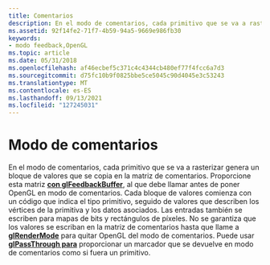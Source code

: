 ```yaml
---
title: Comentarios
description: En el modo de comentarios, cada primitivo que se va a rasterizar genera un bloque de valores que se copia en la matriz de comentarios.
ms.assetid: 92f14fe2-71f7-4b59-94a5-9669e986fb30
keywords:
- modo feedback,OpenGL
ms.topic: article
ms.date: 05/31/2018
ms.openlocfilehash: af46ecbef5c371c4c4344cb480ef77f4fcc6a7d3
ms.sourcegitcommit: d75fc10b9f0825bbe5ce5045c90d4045e3c53243
ms.translationtype: MT
ms.contentlocale: es-ES
ms.lasthandoff: 09/13/2021
ms.locfileid: "127245031"
---
```

# <a name="feedback-mode"></a>Modo de comentarios

En el modo de comentarios, cada primitivo que se va a rasterizar genera un bloque de valores que se copia en la matriz de comentarios. Proporcione esta matriz [**con glFeedbackBuffer**](glfeedbackbuffer.md), al que debe llamar antes de poner OpenGL en modo de comentarios. Cada bloque de valores comienza con un código que indica el tipo primitivo, seguido de valores que describen los vértices de la primitiva y los datos asociados. Las entradas también se escriben para mapas de bits y rectángulos de píxeles. No se garantiza que los valores se escriban en la matriz de comentarios hasta que llame a [**glRenderMode**](glrendermode.md) para quitar OpenGL del modo de comentarios. Puede usar [**glPassThrough para**](glpassthrough.md) proporcionar un marcador que se devuelve en modo de comentarios como si fuera un primitivo.

 

 




